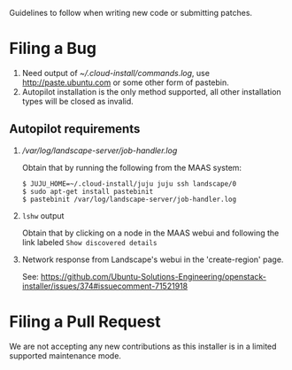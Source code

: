 Guidelines to follow when writing new code or submitting patches.

# Filing a Bug
  1. Need output of *~/.cloud-install/commands.log*, use http://paste.ubuntu.com or some other form of pastebin.
  2. Autopilot installation is the only method supported, all other installation types will be closed as invalid.

## Autopilot requirements
  1. */var/log/landscape-server/job-handler.log*

      Obtain that by running the following from the MAAS system:
      ```
      $ JUJU_HOME=~/.cloud-install/juju juju ssh landscape/0
      $ sudo apt-get install pastebinit
      $ pastebinit /var/log/landscape-server/job-handler.log
      ```
      
  2. `lshw` output

     Obtain that by clicking on a node in the MAAS webui and following the link labeled `Show discovered details`
  3. Network response from Landscape's webui in the 'create-region' page.

     See: https://github.com/Ubuntu-Solutions-Engineering/openstack-installer/issues/374#issuecomment-71521918

# Filing a Pull Request
We are not accepting any new contributions as this installer is in a limited supported maintenance mode.
